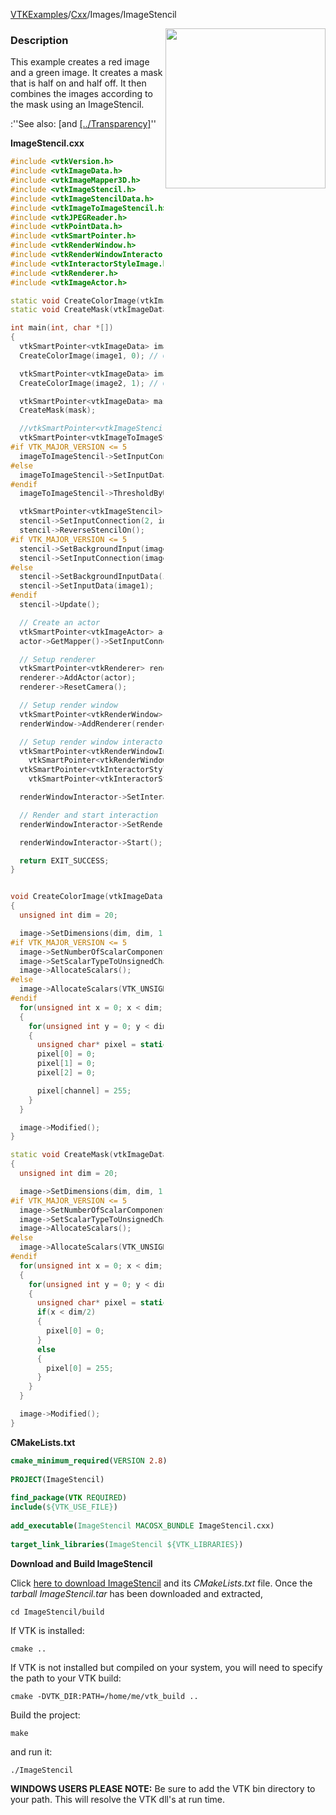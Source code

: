 [VTKExamples](/home/)/[Cxx](/Cxx)/Images/ImageStencil

<img align="right" src="https://github.com/lorensen/VTKExamples/blob/gh-pages/Testing/Baseline/Images/TestImageStencil.png?raw=true" width="256" />

### Description
This example creates a red image and a green image. It creates a mask that is half on and half off. It then combines the images according to the mask using an ImageStencil.

:''See also: [and [[../Transparency]]([../../Visualization/ImageTransparency]])''

**ImageStencil.cxx**
```c++
#include <vtkVersion.h>
#include <vtkImageData.h>
#include <vtkImageMapper3D.h>
#include <vtkImageStencil.h>
#include <vtkImageStencilData.h>
#include <vtkImageToImageStencil.h>
#include <vtkJPEGReader.h>
#include <vtkPointData.h>
#include <vtkSmartPointer.h>
#include <vtkRenderWindow.h>
#include <vtkRenderWindowInteractor.h>
#include <vtkInteractorStyleImage.h>
#include <vtkRenderer.h>
#include <vtkImageActor.h>

static void CreateColorImage(vtkImageData*, unsigned int channel);
static void CreateMask(vtkImageData*);

int main(int, char *[])
{
  vtkSmartPointer<vtkImageData> image1 = vtkSmartPointer<vtkImageData>::New();
  CreateColorImage(image1, 0); // Create a red image

  vtkSmartPointer<vtkImageData> image2 = vtkSmartPointer<vtkImageData>::New();
  CreateColorImage(image2, 1); // Create a green image

  vtkSmartPointer<vtkImageData> mask = vtkSmartPointer<vtkImageData>::New();
  CreateMask(mask);

  //vtkSmartPointer<vtkImageStencilData> stencilData = vtkSmartPointer<vtkImageStencilData>::New();
  vtkSmartPointer<vtkImageToImageStencil> imageToImageStencil = vtkSmartPointer<vtkImageToImageStencil>::New();
#if VTK_MAJOR_VERSION <= 5
  imageToImageStencil->SetInputConnection(mask->GetProducerPort());
#else
  imageToImageStencil->SetInputData(mask);
#endif
  imageToImageStencil->ThresholdByUpper(122);

  vtkSmartPointer<vtkImageStencil> stencil = vtkSmartPointer<vtkImageStencil>::New();
  stencil->SetInputConnection(2, imageToImageStencil->GetOutputPort());
  stencil->ReverseStencilOn();
#if VTK_MAJOR_VERSION <= 5
  stencil->SetBackgroundInput(image2);
  stencil->SetInputConnection(image1->GetProducerPort());
#else
  stencil->SetBackgroundInputData(image2);
  stencil->SetInputData(image1);
#endif
  stencil->Update();

  // Create an actor
  vtkSmartPointer<vtkImageActor> actor = vtkSmartPointer<vtkImageActor>::New();
  actor->GetMapper()->SetInputConnection(stencil->GetOutputPort());

  // Setup renderer
  vtkSmartPointer<vtkRenderer> renderer = vtkSmartPointer<vtkRenderer>::New();
  renderer->AddActor(actor);
  renderer->ResetCamera();

  // Setup render window
  vtkSmartPointer<vtkRenderWindow> renderWindow = vtkSmartPointer<vtkRenderWindow>::New();
  renderWindow->AddRenderer(renderer);

  // Setup render window interactor
  vtkSmartPointer<vtkRenderWindowInteractor> renderWindowInteractor =
    vtkSmartPointer<vtkRenderWindowInteractor>::New();
  vtkSmartPointer<vtkInteractorStyleImage> style =
    vtkSmartPointer<vtkInteractorStyleImage>::New();

  renderWindowInteractor->SetInteractorStyle(style);

  // Render and start interaction
  renderWindowInteractor->SetRenderWindow(renderWindow);

  renderWindowInteractor->Start();

  return EXIT_SUCCESS;
}


void CreateColorImage(vtkImageData* image, const unsigned int channel)
{
  unsigned int dim = 20;

  image->SetDimensions(dim, dim, 1);
#if VTK_MAJOR_VERSION <= 5
  image->SetNumberOfScalarComponents(3);
  image->SetScalarTypeToUnsignedChar();
  image->AllocateScalars();
#else
  image->AllocateScalars(VTK_UNSIGNED_CHAR,3);
#endif
  for(unsigned int x = 0; x < dim; x++)
  {
    for(unsigned int y = 0; y < dim; y++)
    {
      unsigned char* pixel = static_cast<unsigned char*>(image->GetScalarPointer(x,y,0));
      pixel[0] = 0;
      pixel[1] = 0;
      pixel[2] = 0;

      pixel[channel] = 255;
    }
  }

  image->Modified();
}

static void CreateMask(vtkImageData* image)
{
  unsigned int dim = 20;

  image->SetDimensions(dim, dim, 1);
#if VTK_MAJOR_VERSION <= 5
  image->SetNumberOfScalarComponents(1);
  image->SetScalarTypeToUnsignedChar();
  image->AllocateScalars();
#else
  image->AllocateScalars(VTK_UNSIGNED_CHAR, 1);
#endif
  for(unsigned int x = 0; x < dim; x++)
  {
    for(unsigned int y = 0; y < dim; y++)
    {
      unsigned char* pixel = static_cast<unsigned char*>(image->GetScalarPointer(x,y,0));
      if(x < dim/2)
      {
        pixel[0] = 0;
      }
      else
      {
        pixel[0] = 255;
      }
    }
  }

  image->Modified();
}
```
**CMakeLists.txt**
```cmake
cmake_minimum_required(VERSION 2.8)
 
PROJECT(ImageStencil)
 
find_package(VTK REQUIRED)
include(${VTK_USE_FILE})
 
add_executable(ImageStencil MACOSX_BUNDLE ImageStencil.cxx)
 
target_link_libraries(ImageStencil ${VTK_LIBRARIES})
```

**Download and Build ImageStencil**

Click [here to download ImageStencil](https://github.com/lorensen/VTKWikiExamplesTarballs/raw/master/ImageStencil.tar) and its *CMakeLists.txt* file.
Once the *tarball ImageStencil.tar* has been downloaded and extracted,
```
cd ImageStencil/build 
```
If VTK is installed:
```
cmake ..
```
If VTK is not installed but compiled on your system, you will need to specify the path to your VTK build:
```
cmake -DVTK_DIR:PATH=/home/me/vtk_build ..
```
Build the project:
```
make
```
and run it:
```
./ImageStencil
```
**WINDOWS USERS PLEASE NOTE:** Be sure to add the VTK bin directory to your path. This will resolve the VTK dll's at run time.

